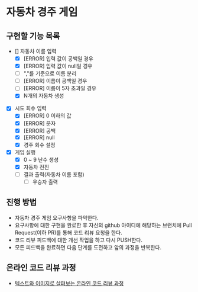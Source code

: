 # 자동차 경주 게임

## 구현할 기능 목록
- [] 자동차 이름 입력   
    - [X] [ERROR] 입력 값이 공백일 경우    
    - [X] [ERROR] 입력 값이 null일 경우       
    - [ ] ","를 기준으로 이름 분리   
    - [ ] [ERROR] 이름이 공백일 경우   
    - [ ] [ERROR] 이름이 5자 초과일 경우          
    - [X] N개의 자동차 생성   
    
- [X] 시도 회수 입력    
    - [X] [ERROR] 0 이하의 값    
    - [X] [ERROR] 문자    
    - [X] [ERROR] 공백    
    - [X] [ERROR] null   
    - [X] 경주 회수 설정   
    
- [X] 게임 실행  
    - [X] 0 ~ 9 난수 생성   
    - [X] 자동차 전진   
    - [ ] 결과 출력(자동차 이름 포함)   
        - [ ] 우승자 출력   

## 진행 방법
* 자동차 경주 게임 요구사항을 파악한다.
* 요구사항에 대한 구현을 완료한 후 자신의 github 아이디에 해당하는 브랜치에 Pull Request(이하 PR)를 통해 코드 리뷰 요청을 한다.
* 코드 리뷰 피드백에 대한 개선 작업을 하고 다시 PUSH한다.
* 모든 피드백을 완료하면 다음 단계를 도전하고 앞의 과정을 반복한다.

## 온라인 코드 리뷰 과정
* [텍스트와 이미지로 살펴보는 온라인 코드 리뷰 과정](https://github.com/next-step/nextstep-docs/tree/master/codereview)